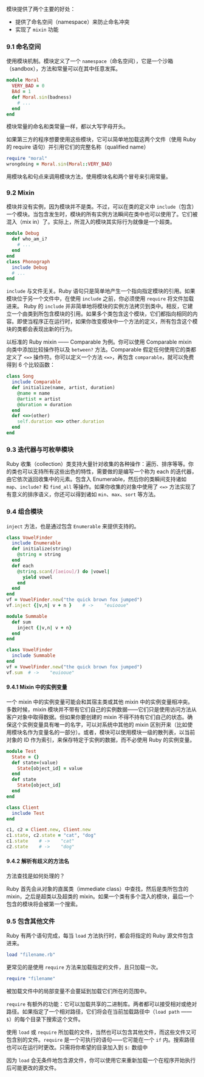 模块提供了两个主要的好处：

*   提供了命名空间（namespace）来防止命名冲突
*   实现了 `mixin` 功能

### 9.1 命名空间

使用模块机制。模块定义了一个 `namespace`（命名空间），它是一个沙箱（sandbox），方法和常量可以在其中任意发挥。

```ruby
module Moral
  VERY_BAD = 0
  BAd = 1
  def Moral.sin(badness)
    # ...
  end
end
```

模块常量的命名和类常量一样，都以大写字母开头。

如果第三方的程序想要使用这些模块，它可以简单地加载这两个文件（使用 Ruby 的 require 语句）并引用它们的完整名称（qualified name）

```ruby
require "moral"
wrongdoing = Moral.sin(Moral::VERY_BAD)
```

用模块名和句点来调用模块方法，使用模块名和两个冒号来引用常量。

### 9.2 Mixin

模块并没有实例，因为模块并不是类。不过，可以在类的定义中 `include`（包含）一个模块。当包含发生时，模块的所有实例方法瞬间在类中也可以使用了。它们被混入（mix in）了。实际上，所混入的模块其实际行为就像是一个超类。

```ruby
module Debug
  def who_am_i?
    # ...
  end
end
class Phonograph
  include Debug
  # ...
end
```

`include` 与文件无关。Ruby 语句只是简单地产生一个指向指定模块的引用。如果模块位于另一个文件中，在使用 `include` 之前，你必须使用 `require` 将文件加载进来。 Ruby 的 `include` 并非简单地将模块的实例方法拷贝到类中。相反，它建立一个由类到所包含模块的引用。如果多个类包含这个模块，它们都指向相同的内容。即使当程序正在运行时，如果你改变模块中一个方法的定义，所有包含这个模块的类都会表现出新的行为。

以标准的 Ruby mixin —— Comparable 为例。你可以使用 Comparable mixin 向类中添加比较操作符以及 `between?` 方法。Comparable 假定任何使用它的类都定义了 `<=>` 操作符。你可以定义一个方法 `<=>`，再包含 `comparable`，就可以免费得到 6 个比较函数：

```ruby
class Song
  include Comparable
  def initialize(name, artist, duration)
    @name = name
    @artist = artist
    @duration = duration
  end
  def <=>(other)
    self.duration <=> other.duration
  end
end
```

### 9.3 迭代器与可枚举模块

Ruby 收集（collection）类支持大量针对收集的各种操作：遍历、排序等等。你的类也可以支持所有这些出色的特性，需要做的是编写一个称为 each 的迭代器，由它依次返回收集中的元素。包含入 Enumerable，然后你的类瞬间支持诸如 `map`、`include?` 和 `find_all` 等操作。如果你收集的对象中使用了 `<=>` 方法实现了有意义的排序语义，你还可以得到诸如 `min`、`max`、`sort` 等方法。

### 9.4 组合模块

`inject` 方法，也是通过包含 `Enumerable` 来提供支持的。

```ruby
class VowelFinder
  include Enumerable
  def initialize(string)
    @string = string
  end
  def each
    @string.scan(/[aeiou]/) do |vowel|
      yield vowel
    end
  end
end
vf = VowelFinder.new("the quick brown fox jumped")
vf.inject {|v,n| v + n }	# ->	"euiooue"

module Summable
  def sum
    inject {|v,n| v + n}
  end
end

class VowelFinder
  include Summable
end
vf = VowelFinder.new("the quick brown fox jumped")
vf.sum	# ->	"euiooue"
```

#### 9.4.1 Mixin 中的实例变量

一个 mixin 中的实例变量可能会和其宿主类或其他 mixin 中的实例变量相冲突。多数时候，mixin 模块并不带有它们自己的实例数据——它们只是使用访问方法从客户对象中取得数据。但如果你要创建的 mixin 不得不持有它们自己的状态。确保这个实例变量具有唯一的名字，可以对系统中其他的 mixin 区别开来（比如使用模块名作为变量名的一部分）。或者，模块可以使用模块一级的散列表，以当前对象的 ID 作为索引，来保存特定于实例的数据，而不必使用 Ruby 的实例变量。

```ruby
module Test
  State = {}
  def state=(value)
    State[object_id] = value
  end
  def state
    State[object_id]
  end
end

class Client
  include Test
end

c1, c2 = Client.new, Client.new
c1.state, c2.state = "cat", "dog"
c1.state	# ->	"cat"
c2.state	# ->	"dog"
```

#### 9.4.2 解析有歧义的方法名

方法查找是如何处理的？

Ruby 首先会从对象的直属类（immediate class）中查找，然后是类所包含的 mixin，之后是超类以及超类的 mixin。如果一个类有多个混入的模块，最后一个包含的模块将会被第一个搜索。

### 9.5 包含其他文件

Ruby 有两个语句完成，每当 `load` 方法执行时，都会将指定的 Ruby 源文件包含进来。

```ruby
load "filename.rb"
```

更常见的是使用 `require` 方法来加载指定的文件，且只加载一次。

```ruby
require "filename"
```

被加载文件中的局部变量不会蔓延到加载它们所在的范围中。

`require` 有额外的功能：它可以加载共享的二进制库。两者都可以接受相对或绝对路径。如果指定了一个相对路径，它们将会在当前加载路径中（`load path` —— `$`）的每个目录下搜索这个文件。

使用 `load` 或 `require` 所加载的文件，当然也可以包含其他文件，而这些文件又可包含别的文件。`require` 是一个可执行的语句——它可能在一个 `if` 内。搜索路径也可以在运行时更改。只需将你希望的目录加入到 `$:` 数组中

因为 `load` 会无条件地包含源文件，你可以使用它来重新加载一个在程序开始执行后可能更改的源文件。

